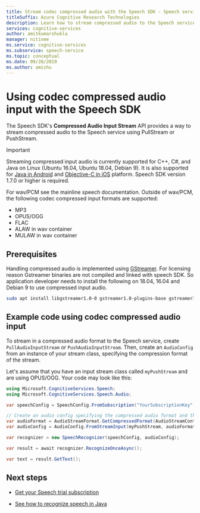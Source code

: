 ```yaml
---
title: Stream codec compressed audio with the Speech SDK - Speech service
titleSuffix: Azure Cognitive Research Technologies
description: Learn how to stream compressed audio to the Speech service with the Speech SDK. Available for C++, C#, and Java for Linux, Java in Android and Objective-C in iOS.
services: cognitive-services
author: amitkumarshukla
manager: nitinme
ms.service: cognitive-services
ms.subservice: speech-service
ms.topic: conceptual
ms.date: 09/20/2019
ms.author: amishu
---
```


# Using codec compressed audio input with the Speech SDK

The Speech SDK's **Compressed Audio Input Stream** API provides a way to stream compressed audio to the Speech service using PullStream or PushStream.

> [!IMPORTANT]
> Streaming compressed input audio is currently supported for C++, C#, and Java on Linux (Ubuntu 16.04, Ubuntu 18.04, Debian 9). It is also supported for [Java in Android](how-to-use-codec-compressed-audio-input-streams-android.md) and [Objective-C in iOS](how-to-use-codec-compressed-audio-input-streams-ios.md) platform.
> Speech SDK version 1.7.0 or higher is required.

For wav/PCM see the mainline speech documentation.  Outside of wav/PCM, the following codec compressed input formats are supported:

- MP3
- OPUS/OGG
- FLAC
- ALAW in wav container
- MULAW in wav container

## Prerequisites

Handling compressed audio is implemented using [GStreamer](https://gstreamer.freedesktop.org). For licensing reason Gstreamer binaries are not compiled and linked with speech SDK. So application developer needs to install the following on 18.04, 16.04 and Debian 9 to use compressed input audio.

```sh
sudo apt install libgstreamer1.0-0 gstreamer1.0-plugins-base gstreamer1.0-plugins-good gstreamer1.0-plugins-bad gstreamer1.0-plugins-ugly
```

## Example code using codec compressed audio input

To stream in a compressed audio format to the Speech service, create `PullAudioInputStream` or `PushAudioInputStream`. Then, create an `AudioConfig` from an instance of your stream class, specifying the compression format of the stream.

Let's assume that you have an input stream class called `myPushStream` and are using OPUS/OGG. Your code may look like this:

```csharp
using Microsoft.CognitiveServices.Speech;
using Microsoft.CognitiveServices.Speech.Audio;

var speechConfig = SpeechConfig.FromSubscription("YourSubscriptionKey", "YourServiceRegion");

// Create an audio config specifying the compressed audio format and the instance of your input stream class.
var audioFormat = AudioStreamFormat.GetCompressedFormat(AudioStreamContainerFormat.OGG_OPUS);
var audioConfig = AudioConfig.FromStreamInput(myPushStream, audioFormat);

var recognizer = new SpeechRecognizer(speechConfig, audioConfig);

var result = await recognizer.RecognizeOnceAsync();

var text = result.GetText();
```

## Next steps

- [Get your Speech trial subscription](https://azure.microsoft.com/try/cognitive-services/)
* [See how to recognize speech in Java](~/articles/cognitive-services/Speech-Service/quickstarts/speech-to-text-from-microphone.md?pivots=programming-language-java)
